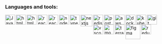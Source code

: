 ### Languages and tools:

<img align="left" alt="JavaScript" width="32px" src="https://github.com/Eduardosbk/images/blob/main/javascript.svg" style="max-width:100%;">

<img align="left" alt="html" width="32px" src="https://github.com/Eduardosbk/images/blob/main/html5.svg" style="max-width:100%;">

<img align="left" alt="html" width="32px" src="https://github.com/Eduardosbk/images/blob/main/css3.svg" style="max-width:100%;">

<img align="left" alt="react" width="32px" src="https://github.com/Eduardosbk/images/blob/main/reactjs.svg" style="max-width:100%;">

<img align="left" alt="reactnative" width="32px" src="https://github.com/Eduardosbk/images/blob/main/react-native.svg" style="max-width:100%;">

<img align="left" alt="node" width="32px" src="https://github.com/Eduardosbk/images/blob/main/node.svg" style="max-width:100%;">

<img align="left" alt="typescript" width="32px" src="https://github.com/Eduardosbk/images/blob/main/typescript.svg" style="max-width:100%;">

<img align="left" alt="nextjs" height="38px" src="https://github.com/Eduardosbk/images/blob/main/nextjs.svg" style="max-width:100%;">

<img align="left" alt="redis" width="32px" src="https://github.com/Eduardosbk/images/blob/main/redis.svg" style="max-width:100%;">

<img align="left" alt="postgres" width="32px" src="https://github.com/Eduardosbk/images/blob/main/postgresql.svg" style="max-width:100%;">

<img align="left" alt="aws" width="32px" src="https://github.com/Eduardosbk/images/blob/main/aws.svg" style="max-width:100%;">

<img align="left" alt="docker" height="32px" src="https://github.com/Eduardosbk/images/blob/main/docker.svg" style="max-width:100%;">

<img align="left" alt="kubernetes" width="32px" src="https://github.com/Eduardosbk/images/blob/main/kubernetes.svg" style="max-width:100%;">

<img align="left" alt="git" width="32px" src="https://github.com/Eduardosbk/images/blob/main/git.svg" style="max-width:100%;">

<img align="left" alt="vscode" width="32px" src="https://github.com/Eduardosbk/images/blob/main/vscode.svg" style="max-width:100%;">

<img align="left" alt="mongodb" width="32px" src="https://github.com/Eduardosbk/images/blob/main/mongodb.svg" style="max-width:100%;">

<img align="left" alt="terraform" width="32px" src="https://github.com/Eduardosbk/images/blob/main/terraform.svg" style="max-width:100%;">

<img align="left" alt="figma" width="48px" src="https://github.com/Eduardosbk/images/blob/main/figma.svg" style="max-width:100%;">

<img align="left" alt="redux" width="32px" src="https://github.com/Eduardosbk/images/blob/main/redux.svg" style="max-width:100%;">





<!--
**Eduardosbk/Eduardosbk** is a ✨ _special_ ✨ repository because its `README.md` (this file) appears on your GitHub profile.

Here are some ideas to get you started:
- 🔭 I’m currently working on ...
- 🌱 I’m currently learning ...
- 👯 I’m looking to collaborate on ...
- 🤔 I’m looking for help with ...
- 💬 Ask me about ...
- 📫 How to reach me: ...
- 😄 Pronouns: ...
- ⚡ Fun fact: ...
-->
